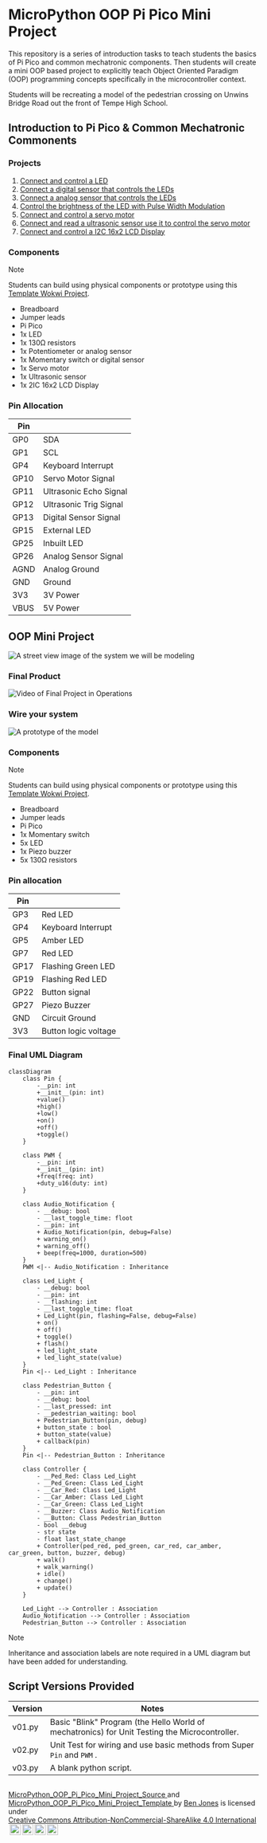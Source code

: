 # MicroPython OOP Pi Pico Mini Project

This repository is a series of introduction tasks to teach students the basics of Pi Pico and common mechatronic components. Then students will create a mini OOP based project to explicitly teach Object Oriented Paradigm (OOP) programming concepts specifically in the microcontroller context.

Students will be recreating a model of the pedestrian crossing on Unwins Bridge Road out the front of Tempe High School.

## Introduction to Pi Pico & Common Mechatronic Commonents

### Projects

1. [Connect and control a LED](introduction_projects/1.blink_led.md)
2. [Connect a digital sensor that controls the LEDs](introduction_projects/2.digital_sensor.md)
3. [Connect a analog sensor that controls the LEDs](introduction_projects/3.analog_sensor.md)
4. [Control the brightness of the LED with Pulse Width Modulation](introduction_projects/4.pulse_width_modulation.md)
5. [Connect and control a servo motor](introduction_projects/5.servo_control.md)
6. [Connect and read a ultrasonic sensor use it to control the servo motor](introduction_projects/6.ultrasonic_sensor.md)
7. [Connect and control a I2C 16x2 LCD Display](introduction_projects/7.I2C_module.md)

### Components

> [!Note]
> Students can build using physical components or prototype using this [Template Wokwi Project](https://wokwi.com/projects/433242006092880897).

- Breadboard
- Jumper leads
- Pi Pico
- 1x LED
- 1x 130Ω resistors
- 1x Potentiometer or analog sensor
- 1x Momentary switch or digital sensor
- 1x Servo motor
- 1x Ultrasonic sensor
- 1x 2IC 16x2 LCD Display

### Pin Allocation

| Pin  |                        |
| ---- | ---------------------- |
| GP0  | SDA                    |
| GP1  | SCL                    |
| GP4  | Keyboard Interrupt     |
| GP10 | Servo Motor Signal     |
| GP11 | Ultrasonic Echo Signal |
| GP12 | Ultrasonic Trig Signal |
| GP13 | Digital Sensor Signal  |
| GP15 | External LED           |
| GP25 | Inbuilt LED            |
| GP26 | Analog Sensor Signal   |
| AGND | Analog Ground          |
| GND  | Ground                 |
| 3V3  | 3V Power               |
| VBUS | 5V Power               |

## OOP Mini Project

![A street view image of the system we will be modeling](/images/real_world_situation.png "The traffic lights, pedestrian warning lights, pedestrian button and control system.")

### Final Product

![Video of Final Project in Operations](/images/demonstration.gif)

### Wire your system

![A prototype of the model](/images/prototype_model.png "Use the below components to wire this model.")

### Components

> [!Note]
> Students can build using physical components or prototype using this [Template Wokwi Project](https://wokwi.com/projects/433242006092880897).

- Breadboard
- Jumper leads
- Pi Pico
- 1x Momentary switch
- 5x LED
- 1x Piezo buzzer
- 5x 130Ω resistors

### Pin allocation

| Pin  |                      |
| ---- | -------------------- |
| GP3  | Red LED              |
| GP4  | Keyboard Interrupt   |
| GP5  | Amber LED            |
| GP7  | Red LED              |
| GP17 | Flashing Green LED   |
| GP19 | Flashing Red LED     |
| GP22 | Button signal        |
| GP27 | Piezo Buzzer         |
| GND  | Circuit Ground       |
| 3V3  | Button logic voltage |

### Final UML Diagram

```mermaid
classDiagram
    class Pin {
        -__pin: int
        +__init__(pin: int)
        +value()
        +high()
        +low()
        +on()
        +off()
        +toggle()
    }

    class PWM {
        -__pin: int
        +__init__(pin: int)
        +freq(freq: int)
        +duty_u16(duty: int)
    }

    class Audio_Notification {
        - __debug: bool
        - __last_toggle_time: floot
        - __pin: int
        + Audio_Notification(pin, debug=False)
        + warning_on()
        + warning_off()
        + beep(freq=1000, duration=500)
    }
    PWM <|-- Audio_Notification : Inheritance

    class Led_Light {
        - __debug: bool
        - __pin: int
        - __flashing: int
        - __last_toggle_time: float
        + Led_Light(pin, flashing=False, debug=False)
        + on()
        + off()
        + toggle()
        + flash()
        + led_light_state
        + led_light_state(value)
    }
    Pin <|-- Led_Light : Inheritance

    class Pedestrian_Button {
        - __pin: int
        - __debug: bool
        - __last_pressed: int
        - __pedestrian_waiting: bool
        + Pedestrian_Button(pin, debug)
        + button_state : bool
        + button_state(value)
        + callback(pin)
    }
    Pin <|-- Pedestrian_Button : Inheritance

    class Controller {
        - __Ped_Red: Class Led_Light
        - __Ped_Green: Class Led_Light
        - __Car_Red: Class Led_Light
        - __Car_Amber: Class Led_Light
        - __Car_Green: Class Led_Light
        - __Buzzer: Class Audio_Notification
        - __Button: Class Pedestrian_Button
        - bool __debug
        - str state
        - float last_state_change
        + Controller(ped_red, ped_green, car_red, car_amber, car_green, button, buzzer, debug)
        + walk()
        + walk_warning()
        + idle()
        + change()
        + update()
    }

    Led_Light --> Controller : Association
    Audio_Notification --> Controller : Association
    Pedestrian_Button --> Controller : Association

```

> [!Note]
> Inheritance and association labels are note required in a UML diagram but have been added for understanding.

## Script Versions Provided

| Version | Notes                                                                                                                     |
| ------- | ------------------------------------------------------------------------------------------------------------------------- |
| v01.py  | Basic "Blink" Program (the Hello World of mechatronics) for Unit Testing the Microcontroller.                                                                  |
| v02.py  | Unit Test for wiring and use basic methods from Super `Pin` and `PWM` .                                                                |
| v03.py  | A blank python script.    |

##

<p xmlns:cc="http://creativecommons.org/ns#" xmlns:dct="http://purl.org/dc/terms/"><a property="dct:title" rel="cc:attributionURL" href="https://github.com/TempeHS/MicroPython_OOP_Pi_Pico_Mini_Project_Source">MicroPython_OOP_Pi_Pico_Mini_Project_Source
</a> and <a property="dct:title" rel="cc:attributionURL" href="https://github.com/TempeHS/MicroPython_OOP_Pi_Pico_Mini_Project_Template">MicroPython_OOP_Pi_Pico_Mini_Project_Template
</a> by <a rel="cc:attributionURL dct:creator" property="cc:attributionName" href="https://github.com/benpaddlejones">Ben Jones</a> is licensed under <a href="https://creativecommons.org/licenses/by-nc-sa/4.0/?ref=chooser-v1" target="_blank" rel="license noopener noreferrer" style="display:inline-block;">Creative Commons Attribution-NonCommercial-ShareAlike 4.0 International<img style="height:22px!important;margin-left:3px;vertical-align:text-bottom;" src="https://mirrors.creativecommons.org/presskit/icons/cc.svg?ref=chooser-v1" alt=""><img style="height:22px!important;margin-left:3px;vertical-align:text-bottom;" src="https://mirrors.creativecommons.org/presskit/icons/by.svg?ref=chooser-v1" alt=""><img style="height:22px!important;margin-left:3px;vertical-align:text-bottom;" src="https://mirrors.creativecommons.org/presskit/icons/nc.svg?ref=chooser-v1" alt=""><img style="height:22px!important;margin-left:3px;vertical-align:text-bottom;" src="https://mirrors.creativecommons.org/presskit/icons/sa.svg?ref=chooser-v1" alt=""></a></p>
